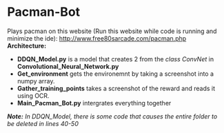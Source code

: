 # Pacman-Bot
Plays pacman on this website (Run this website while code is running and minimize the ide): http://www.free80sarcade.com/pacman.php  
**Architecture:**  
* **DDQN_Model.py** is a model that creates 2 from the *class ConvNet* in **Convolutional_Neural_Network.py**  
* **Get_environment** gets the environemnt by taking a screenshot into a numpy array.  
* **Gather_training_points** takes a screenshot of the reward and reads it using OCR.  
* **Main_Pacman_Bot.py** intergrates everything together  

***Note:*** *In DDQN_Model, there is some code that causes the entire folder to be deleted in lines 40-50* 
